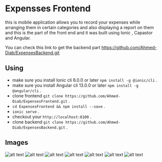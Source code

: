 # Expensses Frontend 
this is mobile application allows you to record your expenses while arranging them in certain categories and also displaying a report on them and this is the part of the front end and it was built using Ionic , Capastor and Angular.

You can check this link to get the backend part https://github.com/Ahmed-Diab/ExpensesBackend.git
## Using 
- make sure you install Ionic cli 6.0.0 or later `npm install -g @ionic/cli` .
- make sure you install Angular cli 13.0.0 or later `npm install -g @angular/cli` .
- clone frontend `git clone https://github.com/Ahmed-Diab/ExpensesFrontend.git` .
- `cd ExpensesFrontend && npm install --save` .
- `ionic serve` .
- checkout your `http://localhost:8100` .
- clone backend `git clone https://github.com/Ahmed-Diab/ExpensesBackend.git` .

## Images
![alt text](./src/assets/images/signin.PNG)
![alt text](./src/assets/images/sign-up.PNG)
![alt text](./src/assets/images/home.PNG)
![alt text](./src/assets/images/categories.PNG)
![alt text](./src/assets/images/add-category.PNG)
![alt text](./src/assets/images/expensses.PNG)
![alt text](./src/assets/images/add-expensse.PNG)
